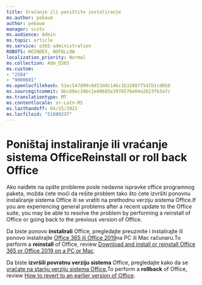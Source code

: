 ```yaml
---
title: Vraćanje ili poništite instaliranje
ms.author: pebaum
author: pebaum
manager: scotv
ms.audience: Admin
ms.topic: article
ms.service: o365-administration
ROBOTS: NOINDEX, NOFOLLOW
localization_priority: Normal
ms.collection: Adm_O365
ms.custom:
- "2584"
- "9000691"
ms.openlocfilehash: 51ec547d99c6d13ddc14bc1b3288ff54fb1cd056
ms.sourcegitcommit: 8bc60ec34bc1e40685e3976576e04a2623f63a7c
ms.translationtype: MT
ms.contentlocale: sr-Latn-RS
ms.lasthandoff: 04/15/2021
ms.locfileid: "51809237"
---
```

# <a name="reinstall-or-roll-back-office"></a><span data-ttu-id="26ea3-102">Poništaj instaliranje ili vraćanje sistema Office</span><span class="sxs-lookup"><span data-stu-id="26ea3-102">Reinstall or roll back Office</span></span>

<span data-ttu-id="26ea3-103">Ako naiđete na opšte probleme posle nedavne ispravke office programnog paketa, možda ćete moći da rešite problem tako što ćete izvršiti ponovnu instaliranje sistema Office ili se vratiti na prethodnu verziju sistema Office.</span><span class="sxs-lookup"><span data-stu-id="26ea3-103">If you are experiencing general problems after a recent update to the Office suite, you may be able to resolve the problem by performing a reinstall of Office or going back to the previous version of Office.</span></span>

<span data-ttu-id="26ea3-104">Da biste ponovo **instalirali** Office, pregledajte preuzmite i instalirajte ili ponovo instalirajte [Office 365 ili Office 2019](https://support.office.com/article/download-and-install-or-reinstall-office-365-or-office-2019-on-a-pc-or-mac-4414eaaf-0478-48be-9c42-23adc4716658)na PC ili Mac računaru.</span><span class="sxs-lookup"><span data-stu-id="26ea3-104">To perform a **reinstall** of Office, review [Download and install or reinstall Office 365 or Office 2019 on a PC or Mac](https://support.office.com/article/download-and-install-or-reinstall-office-365-or-office-2019-on-a-pc-or-mac-4414eaaf-0478-48be-9c42-23adc4716658).</span></span>

<span data-ttu-id="26ea3-105">Da biste **izvršili povratnu verziju sistema** Office, pregledajte kako da se [vraćate na stariju verziju sistema Office.](https://support.microsoft.com/help/2770432/how-to-revert-to-an-earlier-version-of-office-2013-or-office-2016-clic)</span><span class="sxs-lookup"><span data-stu-id="26ea3-105">To perform a **rollback** of Office, review [How to revert to an earlier version of Office](https://support.microsoft.com/help/2770432/how-to-revert-to-an-earlier-version-of-office-2013-or-office-2016-clic).</span></span>
